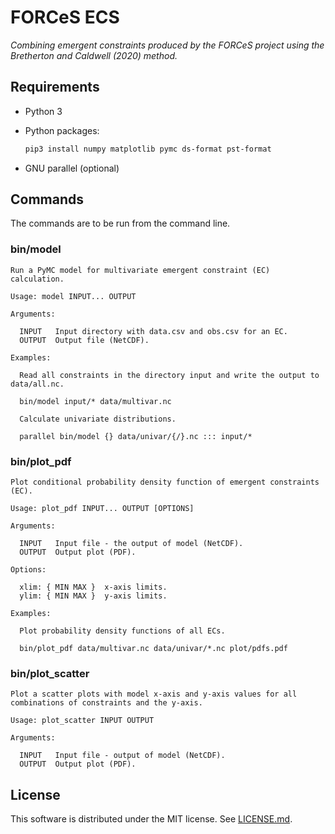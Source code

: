 # FORCeS ECS

*Combining emergent constraints produced by the FORCeS project using the Bretherton and Caldwell (2020) method.*

## Requirements

- Python 3
- Python packages:

    ```sh
    pip3 install numpy matplotlib pymc ds-format pst-format
    ```
- GNU parallel (optional)

## Commands

The commands are to be run from the command line.

### bin/model

```
Run a PyMC model for multivariate emergent constraint (EC) calculation.

Usage: model INPUT... OUTPUT

Arguments:

  INPUT   Input directory with data.csv and obs.csv for an EC.
  OUTPUT  Output file (NetCDF).

Examples:

  Read all constraints in the directory input and write the output to data/all.nc.

  bin/model input/* data/multivar.nc

  Calculate univariate distributions.

  parallel bin/model {} data/univar/{/}.nc ::: input/*
```

### bin/plot\_pdf

```
Plot conditional probability density function of emergent constraints (EC).

Usage: plot_pdf INPUT... OUTPUT [OPTIONS]

Arguments:

  INPUT   Input file - the output of model (NetCDF).
  OUTPUT  Output plot (PDF).

Options:

  xlim: { MIN MAX }  x-axis limits.
  ylim: { MIN MAX }  y-axis limits.

Examples:

  Plot probability density functions of all ECs.

  bin/plot_pdf data/multivar.nc data/univar/*.nc plot/pdfs.pdf
```

### bin/plot\_scatter

```
Plot a scatter plots with model x-axis and y-axis values for all combinations of constraints and the y-axis.

Usage: plot_scatter INPUT OUTPUT

Arguments:

  INPUT   Input file - output of model (NetCDF).
  OUTPUT  Output plot (PDF).
```

## License

This software is distributed under the MIT license. See [LICENSE.md](LICENSE.md).
